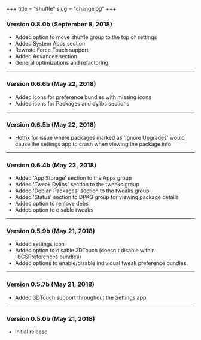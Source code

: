 +++
title = "shuffle"
slug = "changelog"
+++

### Version 0.8.0b (September 8, 2018)

- Added option to move shuffle group to the top of settings
- Added System Apps section
- Rewrote Force Touch support
- Added Advances section
- General optimizations and refactoring

---

### Version 0.6.6b (May 22, 2018)

- Added icons for preference bundles with missing icons
- Added icons for Packages and dylibs sections

---

### Version 0.6.5b (May 22, 2018)

- Hotfix for issue where packages marked as 'Ignore Upgrades' would cause the settings app to crash when viewing the package info

---

### Version 0.6.4b (May 22, 2018)

- Added 'App Storage' section to the Apps group
- Added 'Tweak Dylibs' section to the tweaks group
- Added 'Debian Packages' section to the tweaks group
- Added 'Status' section to DPKG group for viewing package details
- Added option to remove debs
- Added option to disable tweaks

---

### Version 0.5.9b (May 21, 2018)

- Added settings icon
- Added option to disable 3DTouch (doesn't disable within libCSPreferences bundles)
- Added options to enable/disable individual tweak preference bundles.

---

### Version 0.5.7b (May 21, 2018)
- Added 3DTouch support throughout the Settings app

---

### Version 0.5.0b (May 21, 2018)

- initial release
